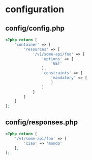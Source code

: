 # configuration

## config/config.php

```php
<?php return [
    'container' => [
        'resources' => [
            '/v1/some-api/foo' => [
                'options' => [
                    'GET'
                ],
                'constraints' => [
                    'mandatory' => [
                    ]
                ]
            ]
        ]
    ]
];
```

## config/responses.php

```php
<?php return [
    '/v1/some-api/foo' => [
        'ciao' => 'mondo'
    ],
];
```
